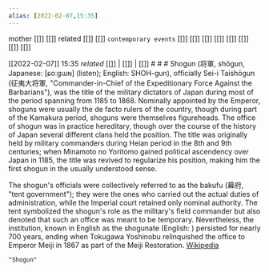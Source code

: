```yaml
---
alias: [2022-02-07,15:35]
---
```

 mother [[]] [[]]
 related [[]] [[]]
 `contemporary events` [[]] [[]] [[]] [[]] [[]] [[]] [[]] [[]]

[[2022-02-07]] 15:35 _related_ [[]] | [[]] | [[]] # # #
Shogun (将軍, shōgun, Japanese: [ɕoːɡɯɴ] (listen); English:  SHOH-gun), officially Sei-i Taishōgun (征夷大将軍, "Commander-in-Chief of the Expeditionary Force Against the Barbarians"), was the title of the military dictators of Japan during most of the period spanning from 1185 to 1868. Nominally appointed by the Emperor, shoguns were usually the de facto rulers of the country, though during part of the Kamakura period, shoguns were themselves figureheads. The office of shogun was in practice hereditary, though over the course of the history of Japan several different clans held the position. The title was originally held by military commanders during Heian period in the 8th and 9th centuries; when Minamoto no Yoritomo gained political ascendency over Japan in 1185, the title was revived to regularize his position, making him the first shogun in the usually understood sense.

The shogun's officials were collectively referred to as the bakufu (幕府, "tent government"); they were the ones who carried out the actual duties of administration, while the Imperial court retained only nominal authority. The tent symbolized the shogun's role as the military's field commander but also denoted that such an office was meant to be temporary. Nevertheless, the institution, known in English as the shogunate (English: ) persisted for nearly 700 years, ending when Tokugawa Yoshinobu relinquished the office to Emperor Meiji in 1867 as part of the Meiji Restoration.
[Wikipedia](https://en.wikipedia.org/wiki/Shogun)
```query
"Shogun"
```